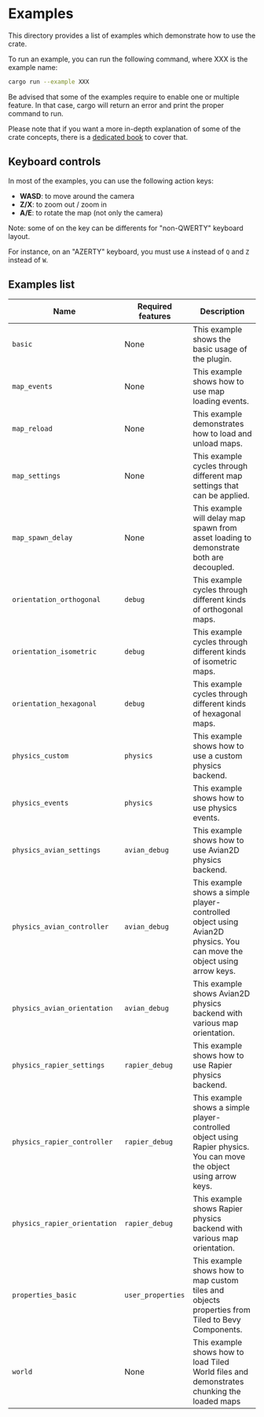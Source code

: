 # Examples

This directory provides a list of examples which demonstrate how to use the crate.

To run an example, you can run the following command, where XXX is the example name:

```bash
cargo run --example XXX
```

Be advised that some of the examples require to enable one or multiple feature.
In that case, cargo will return an error and print the proper command to run.

Please note that if you want a more in-depth explanation of some of the crate concepts, there is a [dedicated book](https://adrien-bon.github.io/bevy_ecs_tiled/) to cover that.

## Keyboard controls

In most of the examples, you can use the following action keys:

- **WASD**: to move around the camera
- **Z/X**: to zoom out / zoom in
- **A/E**: to rotate the map (not only the camera)

Note: some of on the key can be differents for "non-QWERTY" keyboard layout.

For instance, on an "AZERTY" keyboard, you must use `A` instead of `Q` and `Z` instead of `W`.

## Examples list

| Name | Required features | Description |
|------|-------------------|-------------|
| `basic` | None | This example shows the basic usage of the plugin. |
| `map_events` | None | This example shows how to use map loading events. |
| `map_reload` | None | This example demonstrates how to load and unload maps. |
| `map_settings` | None | This example cycles through different map settings that can be applied. |
| `map_spawn_delay` | None | This example will delay map spawn from asset loading to demonstrate both are decoupled. |
| `orientation_orthogonal` | `debug` | This example cycles through different kinds of orthogonal maps. |
| `orientation_isometric` | `debug` | This example cycles through different kinds of isometric maps. |
| `orientation_hexagonal` | `debug` | This example cycles through different kinds of hexagonal maps. |
| `physics_custom` | `physics` | This example shows how to use a custom physics backend. |
| `physics_events` | `physics` | This example shows how to use physics events. |
| `physics_avian_settings` | `avian_debug` | This example shows how to use Avian2D physics backend. |
| `physics_avian_controller` | `avian_debug` | This example shows a simple player-controlled object using Avian2D physics. You can move the object using arrow keys. |
| `physics_avian_orientation` | `avian_debug` | This example shows Avian2D physics backend with various map orientation. |
| `physics_rapier_settings` | `rapier_debug` | This example shows how to use Rapier physics backend. |
| `physics_rapier_controller` | `rapier_debug` | This example shows a simple player-controlled object using Rapier physics. You can move the object using arrow keys. |
| `physics_rapier_orientation` | `rapier_debug` | This example shows Rapier physics backend with various map orientation. |
| `properties_basic` | `user_properties` | This example shows how to map custom tiles and objects properties from Tiled to Bevy Components. |
| `world` | None | This example shows how to load Tiled World files and demonstrates chunking the loaded maps |
